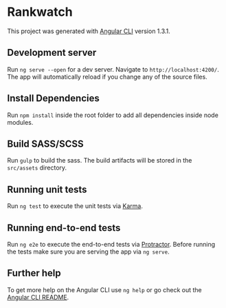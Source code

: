 # Rankwatch

This project was generated with [Angular CLI](https://github.com/angular/angular-cli) version 1.3.1.

## Development server

Run `ng serve --open` for a dev server. Navigate to `http://localhost:4200/`. The app will automatically reload if you change any of the source files.

## Install Dependencies

Run `npm install` inside the root folder to add all dependencies inside node modules.

## Build SASS/SCSS

Run `gulp` to build the sass. The build artifacts will be stored in the `src/assets` directory.

## Running unit tests

Run `ng test` to execute the unit tests via [Karma](https://karma-runner.github.io).

## Running end-to-end tests

Run `ng e2e` to execute the end-to-end tests via [Protractor](http://www.protractortest.org/).
Before running the tests make sure you are serving the app via `ng serve`.

## Further help

To get more help on the Angular CLI use `ng help` or go check out the [Angular CLI README](https://github.com/angular/angular-cli/blob/master/README.md).
